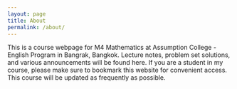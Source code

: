 ```yaml
---
layout: page
title: About
permalink: /about/
---
```


This is a course webpage for M4 Mathematics at Assumption College - English Program in Bangrak, Bangkok.
Lecture notes, problem set solutions, and various announcements will be found here.
If you are a student in my course, please make sure to bookmark this website for convenient access.
This course will be updated as frequently as possible.
